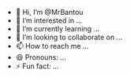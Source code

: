 - 👋 Hi, I’m @MrBantou
- 👀 I’m interested in ...
- 🌱 I’m currently learning ...
- 💞️ I’m looking to collaborate on ...
- 📫 How to reach me ...
- 😄 Pronouns: ...
- ⚡ Fun fact: ...

<!---
MrBantou/MrBantou is a ✨ special ✨ repository because its `README.md` (this file) appears on your GitHub profile.
You can click the Preview link to take a look at your changes.
--->
